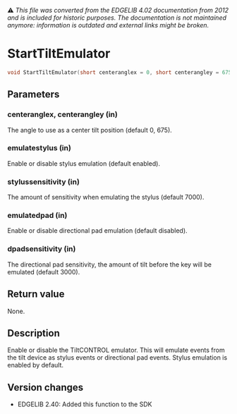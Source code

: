 :warning: _This file was converted from the EDGELIB 4.02 documentation from 2012 and is included for historic purposes. The documentation is not maintained anymore: information is outdated and external links might be broken._

# StartTiltEmulator


```c++
void StartTiltEmulator(short centeranglex = 0, short centerangley = 675, bool emulatestylus = true, unsigned long stylussensitivity = 7000, bool emulatedpad = false, unsigned long dpadsensitivity = 3000)
```

## Parameters
### centeranglex, centerangley (in)
The angle to use as a center tilt position (default 0, 675).

### emulatestylus (in)
Enable or disable stylus emulation (default enabled).

### stylussensitivity (in)
The amount of sensitivity when emulating the stylus (default 7000).

### emulatedpad (in)
Enable or disable directional pad emulation (default disabled).

### dpadsensitivity (in)
The directional pad sensitivity, the amount of tilt before the key will be emulated (default 3000).

## Return value
None.

## Description
Enable or disable the TiltCONTROL emulator. This will emulate events from the tilt device as stylus events or directional pad events. Stylus emulation is enabled by default.

## Version changes
- EDGELIB 2.40: Added this function to the SDK

